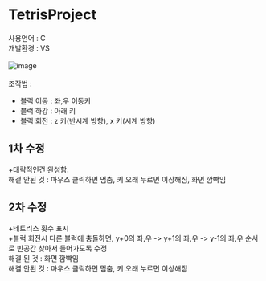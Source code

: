 # TetrisProject<br>
사용언어 : C<br>
개발환경 : VS <br>
<br>
![image](https://user-images.githubusercontent.com/127168700/236600522-91bf8a0c-e3e3-462a-9c8c-fd086d877780.png)<br>
<br>
조작법 : 
- 블럭 이동 : 좌,우 이동키
- 블럭 하강 : 아래 키
- 블럭 회전 : z 키(반시계 방향), x 키(시계 방향)

## 1차 수정
+대략적인건 완성함.<br>
해결 안된 것 : 마우스 클릭하면 멈춤, 키 오래 누르면 이상해짐, 화면 깜빡임<br>

## 2차 수정
+테트리스 횟수 표시<br>
+블럭 회전시 다른 블럭에 충돌하면, y+0의 좌,우 -> y+1의 좌,우 -> y-1의 좌,우 순서로 빈공간 찾아서 들어가도록 수정<br>
해결 된 것 : 화면 깜빡임 <br>
해결 안된 것 : 마우스 클릭하면 멈춤, 키 오래 누르면 이상해짐<br>
